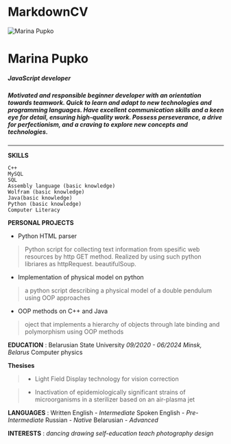 # MarkdownCV
![Marina Pupko](logo.PNG)
# Marina Pupko
##### JavaScript developer
##### Motivated and responsible beginner developer with an orientation towards teamwork. Quick to learn and adapt to new technologies and programming languages. Have excellent communication skills and a keen eye for detail, ensuring high-quality work. Possess perseverance, a drive for perfectionism, and a craving to explore new concepts and technologies.
---
__SKILLS__
```
C++ 
MySQL 
SQL
Assembly language (basic knowledge)
Wolfram (basic knowledge)
Java(basic knowledge)
Python (basic knowledge) 
Computer Literacy
```
__PERSONAL PROJECTS__
* Python HTML parser
>Python script for collecting text information from spesific web resources by http GET method. Realized by using such python libriares as httpRequest. beautifulSoup.

* Implementation of physical model on python
>a python script describing a physical model of a double pendulum using OOP approaches 

* OOP methods on C++ and Java
>oject that implements a hierarchy of objects through late binding and polymorphism using OOP methods

__EDUCATION__
: Belarusian State University _09/2020 - 06/2024 Minsk, Belarus_
Computer physics

__Thesises__
>* Light Field Display technology for vision correction

>* Inactivation of epidemiologically significant strains of microorganisms in a sterilizer based on an air-plasma jet

__LANGUAGES__
: Written English - _Intermediate_
Spoken English - _Pre-Intermediate_
Russian - _Native_
Belarusian - _Advanced_

__INTERESTS__
: _dancing 
drawing 
self-education 
teach 
photography 
design_


